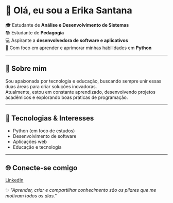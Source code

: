 # 👋 Olá, eu sou a Erika Santana  

🎓 Estudante de **Análise e Desenvolvimento de Sistemas**  
📚 Estudante de **Pedagogia**  
💻 Aspirante a **desenvolvedora de software e aplicativos**  
🐍 Com foco em aprender e aprimorar minhas habilidades em **Python**  

---

## 🚀 Sobre mim
Sou apaixonada por tecnologia e educação, buscando sempre unir essas duas áreas para criar soluções inovadoras.  
Atualmente, estou em constante aprendizado, desenvolvendo projetos acadêmicos e explorando boas práticas de programação.  

---

## 🔧 Tecnologias & Interesses
- Python (em foco de estudos)  
- Desenvolvimento de software  
- Aplicações web  
- Educação e tecnologia  

---

## 🌐 Conecte-se comigo
[LinkedIn](https://www.linkedin.com/in/erika-santana-2626521a2/)   

✨ _"Aprender, criar e compartilhar conhecimento são os pilares que me motivam todos os dias."_

